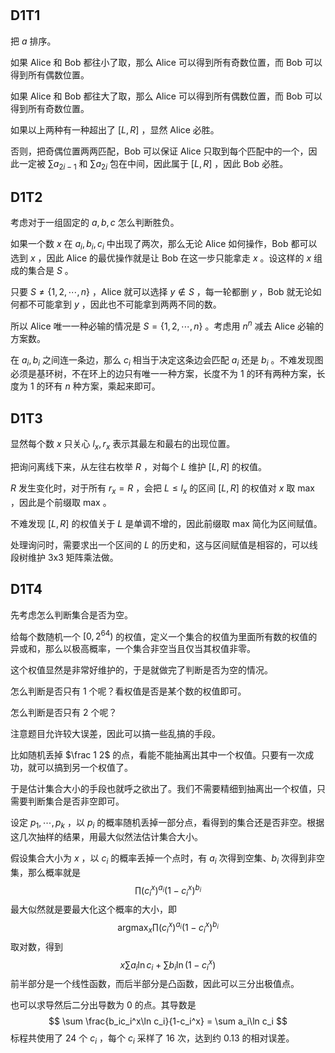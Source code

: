 #

## D1T1

把 $a$ 排序。

如果 Alice 和 Bob 都往小了取，那么 Alice 可以得到所有奇数位置，而 Bob 可以得到所有偶数位置。

如果 Alice 和 Bob 都往大了取，那么 Alice 可以得到所有偶数位置，而 Bob 可以得到所有奇数位置。

如果以上两种有一种超出了 $[L,R]$ ，显然 Alice 必胜。

否则，把奇偶位置两两匹配，Bob 可以保证 Alice 只取到每个匹配中的一个，因此一定被 $\sum a_{2i-1}$ 和 $\sum a_{2i}$ 包在中间，因此属于 $[L,R]$ ，因此 Bob 必胜。

## D1T2

考虑对于一组固定的 $a,b,c$ 怎么判断胜负。

如果一个数 $x$ 在 $a_i,b_i,c_i$ 中出现了两次，那么无论 Alice 如何操作，Bob 都可以选到 $x$ ，因此 Alice 的最优操作就是让 Bob 在这一步只能拿走 $x$ 。设这样的 $x$ 组成的集合是 $S$ 。

只要 $S\ne \{1,2,\cdots,n\}$ ，Alice 就可以选择 $y\not\in S$ ，每一轮都删 $y$ ，Bob 就无论如何都不可能拿到 $y$ ，因此也不可能拿到两两不同的数。

所以 Alice 唯一一种必输的情况是 $S=\{1,2,\cdots,n\}$ 。考虑用 $n^n$ 减去 Alice 必输的方案数。

在 $a_i,b_i$ 之间连一条边，那么 $c_i$ 相当于决定这条边会匹配 $a_i$ 还是 $b_i$ 。不难发现图必须是基环树，不在环上的边只有唯一一种方案，长度不为 $1$ 的环有两种方案，长度为 $1$ 的环有 $n$ 种方案，乘起来即可。

## D1T3

显然每个数 $x$ 只关心 $l_x,r_x$ 表示其最左和最右的出现位置。

把询问离线下来，从左往右枚举 $R$ ，对每个 $L$ 维护 $[L,R]$ 的权值。

$R$ 发生变化时，对于所有 $r_x=R$ ，会把 $L\le l_x$ 的区间 $[L,R]$ 的权值对 $x$ 取 max ，因此是个前缀取 max 。

不难发现 $[L,R]$ 的权值关于 $L$ 是单调不增的，因此前缀取 max 简化为区间赋值。

处理询问时，需要求出一个区间的 $L$ 的历史和，这与区间赋值是相容的，可以线段树维护 3x3 矩阵乘法做。

## D1T4

先考虑怎么判断集合是否为空。

给每个数随机一个 $[0,2^{64})$ 的权值，定义一个集合的权值为里面所有数的权值的异或和，那么以极高概率，一个集合非空当且仅当其权值非零。

这个权值显然是非常好维护的，于是就做完了判断是否为空的情况。

怎么判断是否只有 $1$ 个呢？看权值是否是某个数的权值即可。

怎么判断是否只有 $2$ 个呢？

注意题目允许较大误差，因此可以搞一些乱搞的手段。

比如随机丢掉 $\frac 1 2$ 的点，看能不能抽离出其中一个权值。只要有一次成功，就可以搞到另一个权值了。

于是估计集合大小的手段也就呼之欲出了。我们不需要精细到抽离出一个权值，只需要判断集合是否非空即可。

设定 $p_1,\cdots,p_k$ ，以 $p_i$ 的概率随机丢掉一部分点，看得到的集合还是否非空。根据这几次抽样的结果，用最大似然法估计集合大小。

假设集合大小为 $x$ ，以 $c_i$ 的概率丢掉一个点时，有 $a_i$ 次得到空集、$b_i$ 次得到非空集，那么概率就是
$$
\prod (c_i^x)^{a_i}(1-c_i^x)^{b_i}
$$
最大似然就是要最大化这个概率的大小，即
$$
\text{argmax}_x \prod (c_i^x)^{a_i}(1-c_i^x)^{b_i}
$$
取对数，得到
$$
x \sum a_i \ln c_i + \sum b_i\ln (1-c_i^x)
$$
前半部分是一个线性函数，而后半部分是凸函数，因此可以三分出极值点。

也可以求导然后二分出导数为 $0$ 的点。其导数是
$$
\sum \frac{b_ic_i^x\ln c_i}{1-c_i^x} = \sum a_i\ln c_i
$$
标程共使用了 $24$ 个 $c_i$ ，每个 $c_i$ 采样了 $16$ 次，达到约 $0.13$ 的相对误差。
